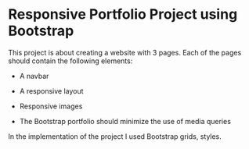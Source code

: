 # Responsive Portfolio Project using Bootstrap

This project is about creating a website with 3 pages. Each of the pages should contain the following elements:

 * A navbar

 * A responsive layout

 * Responsive images

 * The Bootstrap portfolio should minimize the use of media queries

In the implementation of the project I used Bootstrap grids, styles.
